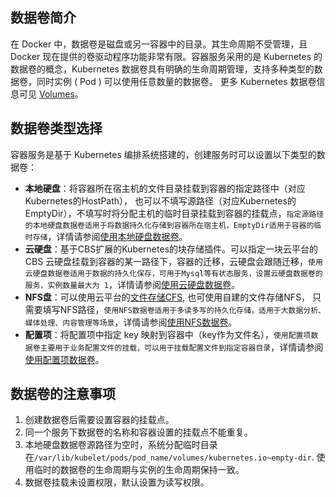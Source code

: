 ## 数据卷简介
在 Docker 中，数据卷是磁盘或另一容器中的目录。其生命周期不受管理，且 Docker 现在提供的卷驱动程序功能非常有限。容器服务采用的是 Kubernetes 的数据卷的概念，Kubernetes 数据卷具有明确的生命周期管理，支持多种类型的数据卷，同时实例 ( Pod ) 可以使用任意数量的数据卷。
更多 Kubernetes 数据卷信息可见 [Volumes](https://kubernetes.io/docs/concepts/storage/volumes/)。

## 数据卷类型选择
容器服务是基于 Kubernetes 编排系统搭建的，创建服务时可以设置以下类型的数据卷：
- **本地硬盘**：将容器所在宿主机的文件目录挂载到容器的指定路径中（对应Kubernetes的HostPath）， 也可以不填写源路径（对应Kubernetes的EmptyDir），不填写时将分配主机的临时目录挂载到容器的挂载点，`指定源路径的本地硬盘数据卷适用于将数据持久化存储到容器所在宿主机，EmptyDir适用于容器的临时存储`，详情请参阅[使用本地硬盘数据卷](https://cloud.tencent.com/document/product/457/12133)。
- **云硬盘**：基于CBS扩展的Kubernetes的块存储插件。可以指定一块云平台的 CBS 云硬盘挂载到容器的某一路径下，容器的迁移，云硬盘会跟随迁移，`使用云硬盘数据卷适用于数据的持久化保存，可用于Mysql等有状态服务，设置云硬盘数据卷的服务，实例数量最大为 1`，详情请参阅[使用云硬盘数据卷](https://cloud.tencent.com/document/product/457/12131)。
- **NFS盘**：可以使用云平台的[文件存储CFS](https://cloud.tencent.com/document/product/582/9127), 也可使用自建的文件存储NFS， 只需要填写NFS路径，`使用NFS数据卷适用于多读多写的持久化存储，适用于大数据分析、媒体处理、内容管理等场景`，详情请参阅[使用NFS数据卷](https://cloud.tencent.com/document/product/457/12130)。
- **配置项**：将配置项中指定 key 映射到容器中（key作为文件名），`使用配置项数据卷主要用于业务配置文件的挂载，可以用于挂载配置文件到指定容器目录`，详情请参阅[使用配置项数据卷](https://cloud.tencent.com/document/product/457/12134)。



## 数据卷的注意事项
1. 创建数据卷后需要设置容器的挂载点。
2. 同一个服务下数据卷的名称和容器设置的挂载点不能重复。
3. 本地硬盘数据卷源路径为空时，系统分配临时目录在`/var/lib/kubelet/pods/pod_name/volumes/kubernetes.io~empty-dir`. 使用临时的数据卷的生命周期与实例的生命周期保持一致。
4. 数据卷挂载未设置权限，默认设置为读写权限。
